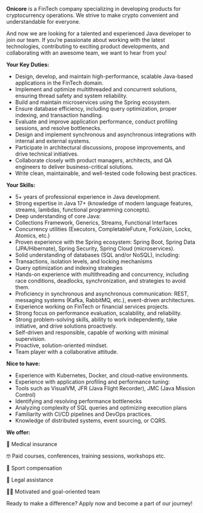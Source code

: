 **Onicore** is a FinTech company specializing in developing products for
cryptocurrency operations. We strive to make crypto convenient and
understandable for everyone.

And now we are looking for a talented and experienced Java developer to join
our team. If you’re passionate about working with the latest technologies,
contributing to exciting product developments, and collaborating with an
awesome team, we want to hear from you!

**Your Key Duties:**

  * Design, develop, and maintain high-performance, scalable Java-based applications in the FinTech domain.
  * Implement and optimize multithreaded and concurrent solutions, ensuring thread safety and system reliability.
  * Build and maintain microservices using the Spring ecosystem.
  * Ensure database efficiency, including query optimization, proper indexing, and transaction handling.
  * Evaluate and improve application performance, conduct profiling sessions, and resolve bottlenecks.
  * Design and implement synchronous and asynchronous integrations with internal and external systems.
  * Participate in architectural discussions, propose improvements, and drive technical initiatives.
  * Collaborate closely with product managers, architects, and QA engineers to deliver business-critical solutions.
  * Write clean, maintainable, and well-tested code following best practices.

**Your Skills:**

  * 5+ years of professional experience in Java development.
  * Strong expertise in Java 17+ (knowledge of modern language features, streams, lambdas, functional programming concepts).
  * Deep understanding of core Java:
  * Collections Framework, Generics, Streams, Functional Interfaces
  * Concurrency utilities (Executors, CompletableFuture, Fork/Join, Locks, Atomics, etc.)
  * Proven experience with the Spring ecosystem: Spring Boot, Spring Data (JPA/Hibernate), Spring Security, Spring Cloud (microservices).
  * Solid understanding of databases (SQL and/or NoSQL), including:
  * Transactions, isolation levels, and locking mechanisms
  * Query optimization and indexing strategies
  * Hands-on experience with multithreading and concurrency, including race conditions, deadlocks, synchronization, and strategies to avoid them.
  * Proficiency in synchronous and asynchronous communication: REST, messaging systems (Kafka, RabbitMQ, etc.), event-driven architectures.
  * Experience working on FinTech or financial services projects.
  * Strong focus on performance evaluation, scalability, and reliability.
  * Strong problem-solving skills, ability to work independently, take initiative, and drive solutions proactively.
  * Self-driven and responsible, capable of working with minimal supervision.
  * Proactive, solution-oriented mindset.
  * Team player with a collaborative attitude.

**Nice to have:**

  * Experience with Kubernetes, Docker, and cloud-native environments.
  * Experience with application profiling and performance tuning:
  * Tools such as VisualVM, JFR (Java Flight Recorder), JMC (Java Mission Control)
  * Identifying and resolving performance bottlenecks
  * Analyzing complexity of SQL queries and optimizing execution plans
  * Familiarity with CI/CD pipelines and DevOps practices.
  * Knowledge of distributed systems, event sourcing, or CQRS.

**We offer:**

🏥 Medical insurance

🤓 Paid courses, conferences, training sessions, workshops etc.

💪 Sport compensation

💼 Legal assistance

🧗‍♂️ Motivated and goal-oriented team

Ready to make a difference? Apply now and become a part of our journey!